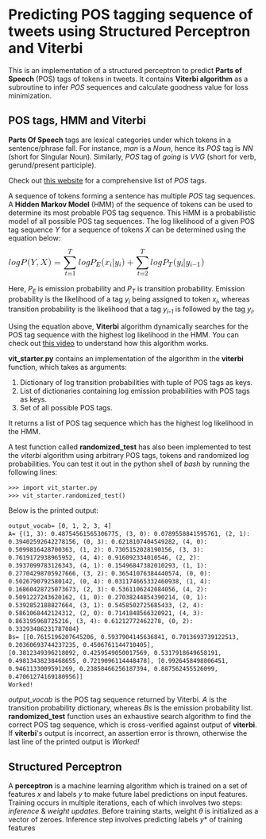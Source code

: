 # Predicting POS tagging sequence of tweets using Structured Perceptron and Viterbi

This is an implementation of a structured perceptron to predict **Parts of Speech** (POS) tags of tokens in tweets. It contains **Viterbi algorithm** as a subroutine to infer *POS* sequences and calculate goodness value for loss minimization. 

## POS tags, HMM and Viterbi
**Parts Of Speech** tags are lexical categories under which tokens in a sentence/phrase fall. For instance, *man* is a *Noun*, hence its *POS* tag is *NN* (short for Singular Noun). Similarly, *POS* tag of *going* is *VVG* (short for verb, gerund/present participle).

Check out [this website](https://www.sketchengine.co.uk/penn-treebank-tagset/) for a comprehensive list of *POS* tags.

A sequence of tokens forming a sentence has multiple *POS* tag sequences. A **Hidden Markov Model** (HMM) of the sequence of tokens can be used to determine its most probable POS tag sequence. This HMM is a probabilistic model of all possible POS tag sequences. The log likelihood of a given POS tag sequence *Y* for a sequence of tokens *X* can be determined using the equation below:

![img](https://raw.githubusercontent.com/Tapojit/structured-perceptron-and-viterbi/master/HMM.png)

Here, *P<sub>E</sub>* is emission probability and *P<sub>T</sub>* is transition probability. Emission probability is the likelihood of a tag *y<sub>i</sub>* being assigned to token *x<sub>i</sub>*, whereas transition probability is the likelihood that a tag *y<sub>i-1</sub>* is followed by the tag *y<sub>i</sub>*.

Using the equation above, **Viterbi** algorithm dynamically searches for the POS tag sequence with the highest log likelihood in the HMM. You can check out [this video](https://www.youtube.com/watch?v=_568XqOByTs) to understand how this algorithm works.

**vit_starter.py** contains an implementation of the algorithm in the **viterbi** function, which takes as arguments:
1. Dictionary of log transition probabilities with tuple of POS tags as keys.
2. List of dictionaries containing log emission probabilities with POS tags as keys.
3. Set of all possible POS tags.

It returns a list of POS tag sequence which has the highest log likelihood in the HMM.

A test function called **randomized_test** has also been implemented to test the *viterbi* algorithm using arbitrary POS tags, tokens and randomized log probabilities. You can test it out in the python shell of *bash* by running the following lines:

```
>>> import vit_starter.py
>>> vit_starter.randomized_test()

```

Below is the printed output:

```
output_vocab= [0, 1, 2, 3, 4]
A= {(1, 3): 0.48754561565306775, (3, 0): 0.0789558841595761, (2, 1): 0.39402592642278156, (0, 3): 0.6218107404549282, (4, 0): 
0.5099816428700363, (1, 2): 0.7305152028190156, (3, 3): 0.7619172938965952, (4, 4): 0.916092334010546, (2, 2): 
0.3937099783126343, (4, 1): 0.15496847382010293, (1, 1): 0.27704298705927666, (3, 2): 0.36541076384440574, (0, 0): 
0.5026790792580142, (0, 4): 0.031174665332460938, (1, 4): 0.16860428725073673, (2, 3): 0.5361106242084056, (4, 2): 
0.5091227243620162, (1, 0): 0.27038244854390214, (0, 1): 0.5392852188827664, (3, 1): 0.5458502725685433, (2, 4): 
0.5861068442124312, (2, 0): 0.7141848566320921, (4, 3): 0.863195968725216, (3, 4): 0.61212772462278, (0, 2): 
0.33293486231787084}
Bs= [[0.7615196207645206, 0.5937904145636841, 0.7013693739122513, 0.20360693744237235, 0.4506761144710405], 
[0.3812349396218092, 0.4259549050017569, 0.5317918649658191, 0.49813438238468655, 0.7219096114448478], [0.9926458498806451, 
0.9461133009591269, 0.23858466256187394, 0.887562455526099, 0.47061274169180956]]
Worked!

```
*output_vocab* is the POS tag sequence returned by Viterbi. *A* is the transition probability dictionary, whereas *Bs* is the emission probability list. **randomized_test** function uses an exhaustive search algorithm to find the correct POS tag sequence, which is cross-verified against output of **viterbi**. If **viterbi**'s output is incorrect, an assertion error is thrown, otherwise the last line of the printed output is *Worked!*

## Structured Perceptron

A **perceptron** is a machine learning algorithm which is trained on a set of features *x* and labels *y* to make future label predictions on input features. Training occurs in multiple iterations, each of which involves two steps: *inference* & *weight updates*. Before training starts, weight *&theta;* is initialized as a vector of zeroes. Inference step involves predicting labels *y<su>*</su>* of training features 
